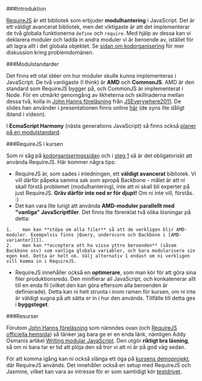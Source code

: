 ###Introduktion

[RequireJS][11] är ett bibliotek som erbjuder **modulhantering** i JavaScript. Det är ett väldigt avancerat bibliotek, men det viktigaste är att det implementerar de två globala funktionerna `define` och `require`. Med hjälp av dessa kan vi deklarera moduler och ladda in andra moduler vi är beroende av, istället för att lagra allt i det globala objektet. Se [sidan om kodorganisering][7] för mer diskussion kring problemdomänen.



###Modulstandarder

Det finns ett otal idéer om hur moduler skulle kunna implementeras i JavaScript. De två vanligaste (I think) är **AMD** och **CommonJS**. AMD är den standard som RequireJS bygger på, och CommonJS är implementerat i Node. För en utmärkt genomgång av likheterna och skillnaderna mellan dessa två, kolla in [John Hanns föreläsning][2] från [JSEverywhere2011][3]. De slides han använder i presentationen finns online [här][4] (de syns lite dåligt ibland i videon).

I **EcmaScript Harmony** (nästa generations JavaScript) så finns också [planer på en modulstandard][6].


###RequireJS i kursen

Som ni såg på [kodorganiseringssidan][7] och i [steg 1][8] så är det obligatoriskt att använda RequireJS. Här kommer några tips:

*    RequireJS är, som sades i inledningen, ett **väldigt avancerat** bibliotek. Vi vill därför påpeka samma sak som apropå Backbone - målet är att ni skall förstå problemet (modulhantering), inte att ni skall bli experter på just RequireJS. **Gräv därför inte ned er för djupt!** Om ni inte vill, förstås. :)
*    Det kan vara lite lurigt att använda **AMD-moduler parallellt med "vanliga" JavaScriptfiler**. Det finns lite förenklat två olika lösningar på detta:

    1.    man kan **stöpa om alla filer** så att de verkligen blir AMD-moduler. Exempelvis finns jQuery, underscore och Backbone i [AMD-varianter][1].
    2.    man kan **acceptera att ha vissa yttre beroenden** (såsom Backbone osv) som vanliga globala variabler, och bara modularisera sin egen kod. Detta är helt ok. Välj alternativ 1 endast om ni verkligen vill komma in i RequireJS.
*    RequireJS innehåller också en **optimerare**, som man kör för att göra sina filer produktionsredo. Den minifierar all JavaScript, och konkatenerar allt till en enda fil (vilket den kan göra eftersom alla beroenden är definierade). Detta kan ni helt strunta i inom ramen för kursen, om ni inte är väldigt sugna på att sätta er in i hur den används. Tillfälle till detta ges i **byggsteget**.



###Resurser

Förutom [John Hanns föreläsning][2] som nämndes ovan (och [RequireJS officiella hemsida][11]) så tänker jag bara ge er en enda länk, nämligen Addy Osmanis artikel [Writing modular JavaScript][5]. Den utgör **riktigt bra läsning**, så om ni bara tar er tid att plöja den så tror vi att ni är på god väg sedan.

För att komma igång kan ni också slänga ett öga på [kursens demoprojekt][9], där RequireJS används. Det innehåller också en setup med RequireJS och Jasmine, vilket kan vara av intresse för er som samtidigt kör [testdrivet][10]. 



 [1]: https://github.com/amdjs
 [2]: http://www.everytalk.tv/talks/913-JSEverywhere-AMD-vs-CommonJS
 [3]: http://2011.wakanday.org/
 [4]: http://unscriptable.com/code/AMD-vs-CommonJS/
 [5]: http://addyosmani.com/writing-modular-js/
 [6]: http://wiki.ecmascript.org/doku.php?id=harmony:modules
 [7]: https://coursepress.lnu.se/kurs/ria-utveckling-med-javascript/kodorganisering/
 [8]: https://coursepress.lnu.se/kurs/ria-utveckling-med-javascript/steg-1-vagval/
 [9]: https://github.com/krawaller/riademo
 [10]: https://coursepress.lnu.se/kurs/ria-utveckling-med-javascript/test-driven-utveckling/
 [11]: http://requirejs.org/